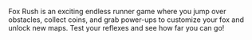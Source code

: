 Fox Rush is an exciting endless runner game where you jump over obstacles, collect coins, and grab power-ups to customize your fox and unlock new maps. Test your reflexes and see how far you can go!
